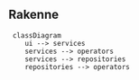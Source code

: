 ## Rakenne

```mermaid
 classDiagram
    ui --> services
    services --> operators
    services --> repositories
    repositories --> operators
```
